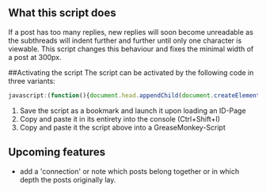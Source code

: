 ## What this script does
If a post has too many replies, new replies will soon become unreadable as the subthreads will indent further and further until only one character is viewable. This script changes this behaviour and fixes the minimal width of a post at 300px.

##Activating the script
The script can be activated by the following code in three variants:
``` Javascript
javascript:(function(){document.head.appendChild(document.createElement("script")).src="https://cdn.rawgit.com/Piperita/PD_previewLinks/master/Padding/padding.js";}());
```
1. Save the script as a bookmark and launch it upon loading an ID-Page
2. Copy and paste it in its entirety into the console (Ctrl+Shift+I)
3. Copy and paste it the script above into a GreaseMonkey-Script

## Upcoming features
- add a 'connection' or note which posts belong together or in which depth the posts originally lay.

